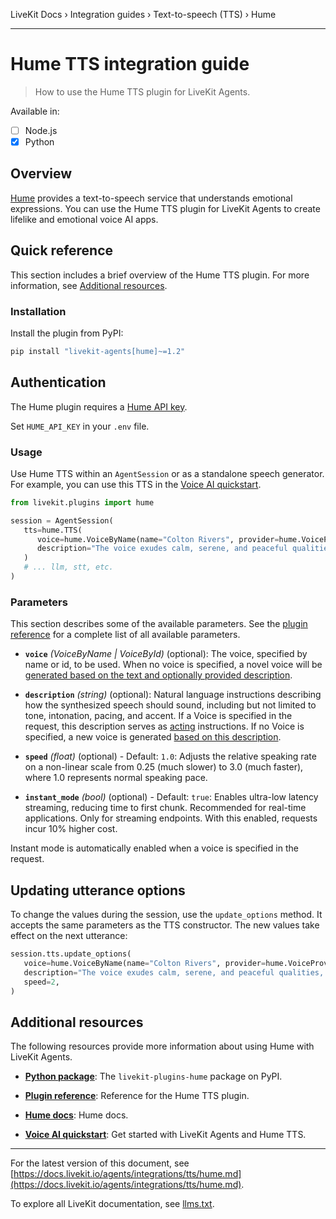 LiveKit Docs › Integration guides › Text-to-speech (TTS) › Hume

---

# Hume TTS integration guide

> How to use the Hume TTS plugin for LiveKit Agents.

Available in:
- [ ] Node.js
- [x] Python

## Overview

[Hume](https://hume.ai/) provides a text-to-speech service that understands emotional expressions. You can use the Hume TTS plugin for LiveKit Agents to create lifelike and emotional voice AI apps.

## Quick reference

This section includes a brief overview of the Hume TTS plugin. For more information, see [Additional resources](#additional-resources).

### Installation

Install the plugin from PyPI:

```bash
pip install "livekit-agents[hume]~=1.2"

```

## Authentication

The Hume plugin requires a [Hume API key](https://platform.hume.ai/settings/keys).

Set `HUME_API_KEY` in your `.env` file.

### Usage

Use Hume TTS within an `AgentSession` or as a standalone speech generator. For example, you can use this TTS in the [Voice AI quickstart](https://docs.livekit.io/agents/start/voice-ai.md).

```python
from livekit.plugins import hume

session = AgentSession(
   tts=hume.TTS(
      voice=hume.VoiceByName(name="Colton Rivers", provider=hume.VoiceProvider.hume),
      description="The voice exudes calm, serene, and peaceful qualities, like a gentle stream flowing through a quiet forest.",
   )
   # ... llm, stt, etc.
)

```

### Parameters

This section describes some of the available parameters. See the [plugin reference](https://docs.livekit.io/reference/python/v1/livekit/plugins/hume/index.html.md#livekit.plugins.hume.TTS) for a complete list of all available parameters.

- **`voice`** _(VoiceByName | VoiceById)_ (optional): The voice, specified by name or id, to be used. When no voice is specified, a novel voice will be [generated based on the text and optionally provided description](https://dev.hume.ai/docs/text-to-speech-tts/voices#specify-a-voice-or-dont).

- **`description`** _(string)_ (optional): Natural language instructions describing how the synthesized speech should sound, including but not limited to tone, intonation, pacing, and accent. If a Voice is specified in the request, this description serves as [acting](https://dev.hume.ai/docs/text-to-speech-tts/acting-instructions) instructions. If no Voice is specified, a new voice is generated [based on this description](https://dev.hume.ai/docs/text-to-speech-tts/prompting).

- **`speed`** _(float)_ (optional) - Default: `1.0`: Adjusts the relative speaking rate on a non-linear scale from 0.25 (much slower) to 3.0 (much faster), where 1.0 represents normal speaking pace.

- **`instant_mode`** _(bool)_ (optional) - Default: `true`: Enables ultra-low latency streaming, reducing time to first chunk. Recommended for real-time applications. Only for streaming endpoints. With this enabled, requests incur 10% higher cost.

Instant mode is automatically enabled when a voice is specified in the request.

## Updating utterance options

To change the values during the session, use the `update_options` method. It accepts the same parameters as the TTS constructor. The new values take effect on the next utterance:

```python
session.tts.update_options(
   voice=hume.VoiceByName(name="Colton Rivers", provider=hume.VoiceProvider.hume),
   description="The voice exudes calm, serene, and peaceful qualities, like a gentle stream flowing through a quiet forest.",
   speed=2,
)

```

## Additional resources

The following resources provide more information about using Hume with LiveKit Agents.

- **[Python package](https://pypi.org/project/livekit-plugins-hume/)**: The `livekit-plugins-hume` package on PyPI.

- **[Plugin reference](https://docs.livekit.io/reference/python/v1/livekit/plugins/hume/index.html.md#livekit.plugins.hume.TTS)**: Reference for the Hume TTS plugin.

- **[Hume docs](https://dev.hume.ai/docs/text-to-speech-tts)**: Hume docs.

- **[Voice AI quickstart](https://docs.livekit.io/agents/start/voice-ai.md)**: Get started with LiveKit Agents and Hume TTS.

---


For the latest version of this document, see [https://docs.livekit.io/agents/integrations/tts/hume.md](https://docs.livekit.io/agents/integrations/tts/hume.md).

To explore all LiveKit documentation, see [llms.txt](https://docs.livekit.io/llms.txt).